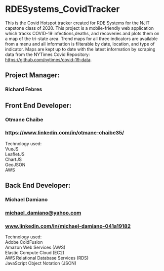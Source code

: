 # RDESystems_CovidTracker  
This is the Covid Hotspot tracker created for RDE Systems for the NJIT capstone class of 2020. This project is a mobile-friendly web application which tracks COVID-19 infections,deaths, and recoveries and plots them on a map of the
tri-state area. Trend maps for all three indicators are available from a menu and all information is filterable by date, location,
and type of indicator. Maps are kept up to date with the latest information by scraping data from the NYTimes Covid Repository: https://github.com/nytimes/covid-19-data.

## Project Manager:  
### Richard Febres  
  
## Front End Developer:  
### Otmane Chaibe  
### https://www.linkedin.com/in/otmane-chaibe35/  
  
Technology used:  
VueJS  
LeafletJS  
ChartJS  
GeoJSON  
AWS
  
## Back End Developer:  
### Michael Damiano  
### michael_damiano@yahoo.com  
### www.linkedin.com/in/michael-damiano-041a19182  
  
Technology used:  
Adobe ColdFusion  
Amazon Web Services (AWS)  
Elastic Compute Cloud (EC2)  
AWS Relational Database Services (RDS)  
JavaScript Object Notation (JSON)  
